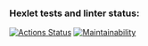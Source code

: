 ### Hexlet tests and linter status:
[![Actions Status](https://github.com/metastasio/frontend-project-11/workflows/hexlet-check/badge.svg)](https://github.com/metastasio/frontend-project-11/actions)
[![Maintainability](https://api.codeclimate.com/v1/badges/1ba0d4bf90eb4eda7dd6/maintainability)](https://codeclimate.com/github/metastasio/frontend-project-11/maintainability)